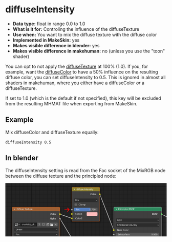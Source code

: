 # diffuseIntensity

* __Data type:__ float in range 0.0 to 1.0
* __What is it for:__ Controling the influence of the diffuseTexture
* __Use when:__ You want to mix the diffuse texture with the diffuse color
* __Implemented in MakeSkin:__ yes
* __Makes visible difference in blender:__ yes
* __Makes visible difference in makehuman:__ no (unless you use the "toon" shader)

You can opt to not apply the [diffuseTexture](diffuseTexture.md) at 100% (1.0). If you, for example, want
the [diffuseColor](diffuseColor.md) to have a 50% influence on the resulting diffuse color, you can set diffuseIntensity
to 0.5. This is ignored in almost all shaders in makehuman, where you either have a diffuseColor 
*or* a diffuseTexture. 

If set to 1.0 (which is the default if not specified), this key will be excluded from the
resulting MHMAT file when exporting from MakeSkin.

## Example

Mix diffuseColor and diffuseTexture equally:

    diffuseIntensity 0.5

## In blender

The diffuseIntensity setting is read from the Fac socket of the MixRGB node between the diffuse texture 
and the principled node:

![diffuseIntensity](diffuseIntensity.png)